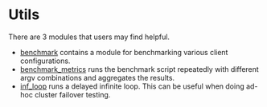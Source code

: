 Utils
=====

There are 3 modules that users may find helpful.

* [benchmark](./benchmark) contains a module for benchmarking various client configurations.
* [benchmark_metrics](./benchmark_metrics) runs the benchmark script repeatedly with different argv combinations and aggregates the results.
* [inf_loop](./inf_loop) runs a delayed infinite loop. This can be useful when doing ad-hoc cluster failover testing. 
